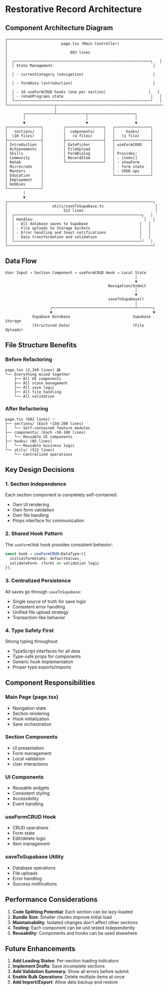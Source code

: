 # Restorative Record Architecture

## Component Architecture Diagram

```
┌─────────────────────────────────────────────────────────────────────┐
│                        page.tsx (Main Controller)                    │
│                            602 lines                                 │
│  ┌─────────────────────────────────────────────────────────────┐   │
│  │ State Management:                                            │   │
│  │ - currentCategory (navigation)                               │   │
│  │ - formData (introduction)                                    │   │
│  │ - 10 useFormCRUD hooks (one per section)                   │   │
│  │ - rehabPrograms state                                       │   │
│  └─────────────────────────────────────────────────────────────┘   │
└─────────────────────┬───────────────────────────────────────────────┘
                      │
        ┌─────────────┴─────────────┬─────────────────────┐
        │                           │                     │
        ▼                           ▼                     ▼
┌───────────────┐         ┌─────────────────┐   ┌────────────────┐
│   sections/   │         │  components/    │   │     hooks/     │
│  (10 files)   │         │   (4 files)     │   │   (1 file)     │
├───────────────┤         ├─────────────────┤   ├────────────────┤
│ Introduction  │         │ DatePicker      │   │ useFormCRUD    │
│ Achievements  │         │ FileUpload      │   │                │
│ Skills        │         │ FormDialog      │   │ Provides:      │
│ Community     │         │ RecordItem      │   │ - items[]      │
│ Rehab         │         └─────────────────┘   │ - showForm     │
│ Microcreds    │                               │ - form state   │
│ Mentors       │                               │ - CRUD ops     │
│ Education     │                               └────────────────┘
│ Employment    │
│ Hobbies       │
└───────────────┘
        │
        ▼
┌─────────────────────────────────────────────────────────────────┐
│                    utils/saveToSupabase.ts                       │
│                         522 lines                                │
│  ┌─────────────────────────────────────────────────────────┐   │
│  │ Handles:                                                 │   │
│  │ - All database saves to Supabase                       │   │
│  │ - File uploads to Storage buckets                      │   │
│  │ - Error handling and toast notifications               │   │
│  │ - Data transformation and validation                   │   │
│  └─────────────────────────────────────────────────────────┘   │
└─────────────────────────────────────────────────────────────────┘
```

## Data Flow

```
User Input → Section Component → useFormCRUD Hook → Local State
                                                          │
                                                          ▼
                                              Navigation/Submit
                                                          │
                                                          ▼
                                              saveToSupabase()
                                                          │
                    ┌─────────────────────────────────────┴───────┐
                    ▼                                             ▼
            Supabase Database                            Supabase Storage
            (Structured Data)                            (File Uploads)
```

## File Structure Benefits

### Before Refactoring

```
page.tsx (2,349 lines) 😱
└── Everything mixed together
    ├── All UI components
    ├── All state management
    ├── All save logic
    ├── All file handling
    └── All validation
```

### After Refactoring

```
page.tsx (602 lines) ✨
├── sections/ (Each ~150-200 lines)
│   └── Self-contained feature modules
├── components/ (Each ~50-100 lines)
│   └── Reusable UI components
├── hooks/ (85 lines)
│   └── Reusable business logic
└── utils/ (522 lines)
    └── Centralized operations
```

## Key Design Decisions

### 1. **Section Independence**

Each section component is completely self-contained:

- Own UI rendering
- Own form validation
- Own file handling
- Props interface for communication

### 2. **Shared Hook Pattern**

The `useFormCRUD` hook provides consistent behavior:

```typescript
const hook = useFormCRUD<DataType>({
  initialFormState: defaultValues,
  validateForm: (form) => validation logic
});
```

### 3. **Centralized Persistence**

All saves go through `saveToSupabase`:

- Single source of truth for save logic
- Consistent error handling
- Unified file upload strategy
- Transaction-like behavior

### 4. **Type Safety First**

Strong typing throughout:

- TypeScript interfaces for all data
- Type-safe props for components
- Generic hook implementation
- Proper type exports/imports

## Component Responsibilities

### Main Page (page.tsx)

- Navigation state
- Section rendering
- Hook initialization
- Save orchestration

### Section Components

- UI presentation
- Form management
- Local validation
- User interactions

### UI Components

- Reusable widgets
- Consistent styling
- Accessibility
- Event handling

### useFormCRUD Hook

- CRUD operations
- Form state
- Edit/delete logic
- Item management

### saveToSupabase Utility

- Database operations
- File uploads
- Error handling
- Success notifications

## Performance Considerations

1. **Code Splitting Potential**: Each section can be lazy-loaded
2. **Bundle Size**: Smaller chunks improve initial load
3. **Maintainability**: Isolated changes don't affect other sections
4. **Testing**: Each component can be unit tested independently
5. **Reusability**: Components and hooks can be used elsewhere

## Future Enhancements

1. **Add Loading States**: Per-section loading indicators
2. **Implement Drafts**: Save incomplete sections
3. **Add Validation Summary**: Show all errors before submit
4. **Enable Bulk Operations**: Delete multiple items at once
5. **Add Import/Export**: Allow data backup and restore
